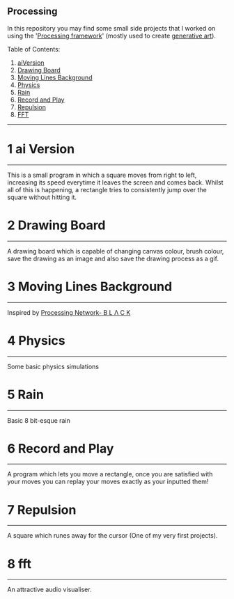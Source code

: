 Processing
--------------------
In this repository you may find some small side projects that I worked on using the '[Processing framework](https://processing.org/)' (mostly used to create [generative art](https://en.wikipedia.org/wiki/Generative_art)). 

Table of Contents:
1. [aiVersion](https://github.com/lucamuscat/Processing/tree/master/1%20aiVersion)
2. [Drawing Board](https://github.com/lucamuscat/Processing/tree/master/2%20drawing%20board/main)
3. [Moving Lines Background](https://github.com/lucamuscat/Processing/tree/master/3%20movinglinesbackground/main)
4. [Physics](https://github.com/lucamuscat/Processing/tree/master/4%20Physics/main)
5. [Rain](https://github.com/lucamuscat/Processing/tree/master/5%20Rain)
6. [Record and Play](https://github.com/lucamuscat/Processing/tree/master/6%20record%20and%20play/main)
7. [Repulsion](https://github.com/lucamuscat/Processing/tree/master/7%20repulsion)
8. [FFT](https://github.com/lucamuscat/Processing/tree/master/8%20fft/cirlcetrailfft4)
----


# 1 ai Version
----
This is a small program in which a square moves from right to left, increasing its speed everytime it leaves the screen and comes back. Whilst all of this is happening, a rectangle tries to consistently jump over the square without hitting it. 

# 2 Drawing Board
----
A drawing board which is capable of changing canvas colour, brush colour, save the drawing as an image and also save the drawing process as a gif.

# 3 Moving Lines Background
----
Inspired by [Processing Network- B L Λ C K](https://www.openprocessing.org/sketch/111878)

# 4 Physics
----
Some basic physics simulations

# 5 Rain
----
Basic 8 bit-esque rain

# 6 Record and Play
----
A program which lets you move a rectangle, once you are satisfied with your moves you can replay your moves exactly as your inputted them!

# 7 Repulsion
----
A square which runes away for the cursor (One of my very first projects).

# 8 fft
----
An attractive audio visualiser. 
